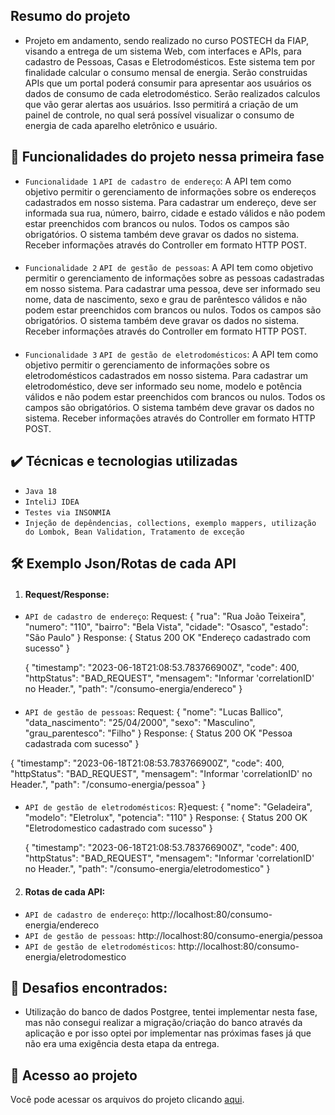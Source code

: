 ## Resumo do projeto
- Projeto em andamento, sendo realizado no curso POSTECH da FIAP, visando a entrega de um sistema Web, com interfaces e APIs, para cadastro de Pessoas, Casas e Eletrodomésticos. Este sistema tem por finalidade calcular o consumo mensal de energia.
Serão construidas APIs que um portal poderá consumir para apresentar aos usuários os dados de consumo de cada eletrodoméstico. Serão realizados calculos que vão gerar alertas aos usuários.
Isso permitirá a criação de um painel de controle, no qual será possível visualizar o consumo de energia de cada aparelho eletrônico e usuário.

## 🔨 Funcionalidades do projeto nessa primeira fase

- `Funcionalidade 1` `API de cadastro de endereço`: A API tem como objetivo permitir o gerenciamento de informações sobre os endereços cadastrados em nosso sistema. Para cadastrar um endereço, deve ser informada sua rua, número, bairro, cidade e estado válidos e não podem estar preenchidos com brancos ou nulos. Todos os campos são obrigatórios. O sistema também deve gravar os dados no sistema.
Receber informações através do Controller em formato HTTP POST.
#### 
- `Funcionalidade 2` `API de gestão de pessoas`: A API tem como objetivo permitir o gerenciamento de informações sobre as pessoas cadastradas em nosso sistema. Para cadastrar uma pessoa, deve ser informado seu nome, data de nascimento, sexo e grau de parêntesco válidos e não podem estar preenchidos com brancos ou nulos. Todos os campos são obrigatórios. O sistema também deve gravar os dados no sistema.
Receber informações através do Controller em formato HTTP POST.
#### 
- `Funcionalidade 3` `API de gestão de eletrodomésticos`: A API tem como objetivo permitir o gerenciamento de informações sobre os eletrodomésticos cadastrados em nosso sistema. Para cadastrar um eletrodoméstico, deve ser informado seu nome, modelo e potência válidos e não podem estar preenchidos com brancos ou nulos. Todos os campos são obrigatórios. O sistema também deve gravar os dados no sistema.
Receber informações através do Controller em formato HTTP POST.

## ✔️ Técnicas e tecnologias utilizadas

- ``Java 18``
- ``InteliJ IDEA``
- ``Testes via INSONMIA``
- ``Injeção de depêndencias, collections, exemplo mappers, utilização do Lombok, Bean Validation, Tratamento de exceção``
## 🛠️ Exemplo Json/Rotas de cada API

1. #### Request/Response:
- `API de cadastro de endereço`:
Request:
  {
  "rua": "Rua João Teixeira",
  "numero": "110",
  "bairro": "Bela Vista",
  "cidade": "Osasco",
  "estado": "São Paulo"
  }
Response:
  {
  Status 200 OK "Endereço cadastrado com sucesso"
  }

  {
  "timestamp": "2023-06-18T21:08:53.783766900Z",
  "code": 400,
  "httpStatus": "BAD_REQUEST",
  "mensagem": "Informar 'correlationID' no Header.",
  "path": "/consumo-energia/endereco"
  }
#### 
- `API de gestão de pessoas`:
Request:
  {
  "nome": "Lucas Ballico",
  "data_nascimento": "25/04/2000",
  "sexo": "Masculino",
  "grau_parentesco": "Filho"
  }
Response:
 {
  Status 200 OK "Pessoa cadastrada com sucesso"
 }

 {
  "timestamp": "2023-06-18T21:08:53.783766900Z",
  "code": 400,
  "httpStatus": "BAD_REQUEST",
  "mensagem": "Informar 'correlationID' no Header.",
  "path": "/consumo-energia/pessoa"
  }
#### 
- `API de gestão de eletrodomésticos`:
R}equest:
  {
  "nome": "Geladeira",
  "modelo": "Eletrolux",
  "potencia": "110"
  }
Response:
  {
  Status 200 OK "Eletrodomestico cadastrado com sucesso"
  }

  {
  "timestamp": "2023-06-18T21:08:53.783766900Z",
  "code": 400,
  "httpStatus": "BAD_REQUEST",
  "mensagem": "Informar 'correlationID' no Header.",
  "path": "/consumo-energia/eletrodomestico"
  }

2. #### Rotas de cada API:
- `API de cadastro de endereço`: http://localhost:80/consumo-energia/endereco
- `API de gestão de pessoas`: http://localhost:80/consumo-energia/pessoa
- `API de gestão de eletrodomésticos`: http://localhost:80/consumo-energia/eletrodomestico

## 🎯 Desafios encontrados:
- Utilização do banco de dados Postgree, tentei implementar nesta fase, mas não consegui realizar a migração/criação do banco através da aplicação e por isso optei por implementar nas próximas fases já que não era uma exigência desta etapa da entrega.

## 📁 Acesso ao projeto
Você pode acessar os arquivos do projeto clicando [aqui](https://github.com/LucianneCharro/consumo-energia/feature-primeira-fase).

